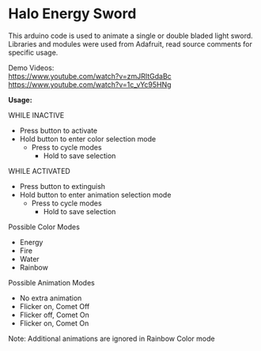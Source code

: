 # Halo Energy Sword

This arduino code is used to animate a single or double bladed light sword.  Libraries and modules were used from Adafruit, read source comments for specific usage.

Demo Videos:     
https://www.youtube.com/watch?v=zmJRItGdaBc                 
https://www.youtube.com/watch?v=1c_vYc95HNg

**Usage:**

WHILE INACTIVE
- Press button to activate
- Hold button to enter color selection mode
  - Press to cycle modes
    - Hold to save selection

WHILE ACTIVATED
- Press button to extinguish
- Hold button to enter animation selection mode
  - Press to cycle modes
    - Hold to save selection

Possible Color Modes
- Energy
- Fire
- Water
- Rainbow

Possible Animation Modes
- No extra animation
- Flicker on,  Comet Off
- Flicker off, Comet On
- Flicker on,  Comet On

Note: Additional animations are ignored in Rainbow Color mode

